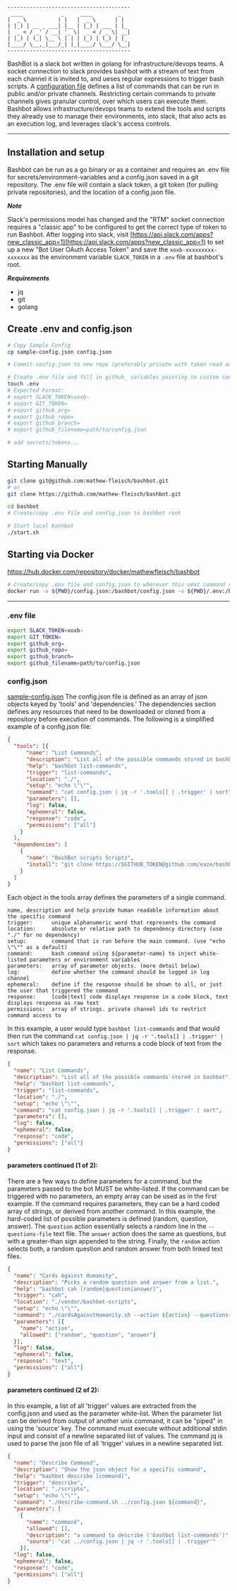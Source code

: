 ```
---------------------------------------
 ____            _     ____        _   
|  _ \          | |   |  _ \      | |  
| |_) | __ _ ___| |__ | |_) | ___ | |_ 
|  _ < / _' / __| '_ \|  _ < / _ \| __|
| |_) | (_| \__ \ | | | |_) | (_) | |_ 
|____/ \__,_|___/_| |_|____/ \___/ \__|
---------------------------------------
```
BashBot is a slack bot written in golang for infrastructure/devops teams. A socket connection to slack provides bashbot with a stream of text from each channel it is invited to, and ueses regular expressions to trigger bash scripts. A [configuration file](sample-config.json) defines a list of commands that can be run in public and/or private channels. Restricting certain commands to private channels gives granular control, over which users can execute them. Bashbot allows infrastructure/devops teams to extend the tools and scripts they already use to manage their environments, into slack, that also acts as an execution log, and leverages slack's access controls.  


--------------------------------------------------

## Installation and setup 

Bashbot can be run as a go binary or as a container and requires an .env file for secrets/environment-variables and a config.json saved in a git repository. The .env file will contain a slack token, a git token (for pulling private repositories), and the location of a config.json file. 



***Note***

Slack's permissions model has changed and the "RTM" socket connection requires a "classic app" to be configured to get the correct type of token to run Bashbot. After logging into slack, visit [https://api.slack.com/apps?new_classic_app=1](https://api.slack.com/apps?new_classic_app=1) to set up a new "Bot User OAuth Access Token" and save the `xoxb-xxxxxxxxx-xxxxxxx` as the environment variable `SLACK_TOKEN` in a `.env` file at bashbot's root.

***Requirements***

- jq
- git
- golang


## Create .env and config.json

```bash
# Copy Sample Config
cp sample-config.json config.json

# Commit config.json to new repo (preferably private with token read access)

# Create .env file and fill in github_ variables pointing to custom config.json
touch .env
# Expected Format:
# export SLACK_TOKEN=xoxb-
# export GIT_TOKEN=
# export github_org=
# export github_repo=
# export github_branch=
# export github_filename=path/to/config.json

# add secrets/tokens...
```

## Starting Manually

```bash
git clone git@github.com:mathew-fleisch/bashbot.git
# or
git clone https://github.com/mathew-fleisch/bashbot.git

cd bashbot
# Create/copy .env file and config.json to bashbot root

# Start local bashbot
./start.sh
```

## Starting via Docker
https://hub.docker.com/repository/docker/mathewfleisch/bashbot
```bash
# Create/copy .env file and config.json to wherever this next command runs:
docker run -v ${PWD}/config.json:/bashbot/config.json -v ${PWD}/.env:/bashbot/.env -it mathewfleisch/bashbot:v1.1.0
```


----------------------------------------------------------------


### .env file

```bash
export SLACK_TOKEN=xoxb-
export GIT_TOKEN=
export github_org=
export github_repo=
export github_branch=
export github_filename=path/to/config.json
```



### config.json
[sample-config.json](sample-config.json)
The config.json file is defined as an array of json objects keyed by 'tools' and 'dependencies.' The dependencies section defines any resources that need to be downloaded or cloned from a repository before execution of commands. The following is a simplified example of a config.json file:

```json
{
  "tools": [{
      "name": "List Commands",
      "description": "List all of the possible commands stored in bashbot",
      "help": "bashbot list-commands",
      "trigger": "list-commands",
      "location": "./",
      "setup": "echo \"\"",
      "command": "cat config.json | jq -r '.tools[] | .trigger' | sort",
      "parameters": [],
      "log": false,
      "ephemeral": false,
      "response": "code",
      "permissions": ["all"]
    }
  ],
  "dependencies": [
    {
      "name": "BashBot scripts Scripts",
      "install": "git clone https://$GITHUB_TOKEN@github.com/eaze/bashbot-scripts.git"
    }
  ]
}
```

Each object in the tools array defines the parameters of a single command.

```
name, description and help provide human readable information about the specific command
trigger:      unique alphanumeric word that represents the command
location:     absolute or relative path to dependency directory (use "./" for no dependency)
setup:        command that is run before the main command. (use "echo \"\"" as a default)
command:      bash command using ${parameter-name} to inject white-listed parameters or environment variables
parameters:   array of parameter objects. (more detail below)
log:          define whether the command should be logged in log channel
ephemeral:    define if the response should be shown to all, or just the user that triggered the command
response:     [code|text] code displays response in a code block, text displays response as raw text
permissions:  array of strings. private channel ids to restrict command access to
```

In this example, a user would type `bashbot list-commands` and that would then run the command `cat config.json | jq -r '.tools[] | .trigger' | sort` which takes no parameters and returns a code block of text from the response. 
```json
{
  "name": "List Commands",
  "description": "List all of the possible commands stored in bashbot",
  "help": "bashbot list-commands",
  "trigger": "list-commands",
  "location": "./",
  "setup": "echo \"\"",
  "command": "cat config.json | jq -r '.tools[] | .trigger' | sort",
  "parameters": [],
  "log": false,
  "ephemeral": false,
  "response": "code",
  "permissions": ["all"]
}
```
#### parameters continued (1 of 2):
There are a few ways to define parameters for a command, but the parameters passed to the bot MUST be white-listed. If the command can be triggered with no parameters, an empty array can be used as in the first example. If the command requires parameters, they can be a hard coded array of strings, or derived from another command. In this example, the hard-coded list of possible parameters is defined (random, question, answer). The `question` action essentially selects a random line in the `--questions-file` text file. The `answer` action does the same as questions, but with a greater-than sign appended to the string. Finally, the `random` action selects both, a random question and random answer from both linked text files.
```json
{
  "name": "Cards Against Humanity",
  "description": "Picks a random question and answer from a list.",
  "help": "bashbot cah [random|question|answer]",
  "trigger": "cah",
  "location": "./vendor/bashbot-scripts",
  "setup": "echo \"\"",
  "command": "./cardsAgainstHumanity.sh --action ${action} --questions-file ../against-humanity/questions.txt --answers-file ../against-humanity/answers.txt",
  "parameters": [{
    "name": "action",
    "allowed": ["random", "question", "answer"]
  }],
  "log": false,
  "ephemeral": false,
  "response": "text",
  "permissions": ["all"]
}
```
#### parameters continued (2 of 2): 
In this example, a list of all 'trigger' values are extracted from the config.json and used as the parameter white-list. When the parameter list can be derived from output of another unix command, it can be "piped" in using the 'source' key. The command must execute without additional stdin input and consist of a newline separated list of values. The command jq is used to parse the json file of all 'trigger' values in a newline separated list.
```json
{
  "name": "Describe Command",
  "description": "Show the json object for a specific command",
  "help": "bashbot describe [command]",
  "trigger": "describe",
  "location": "./scripts",
  "setup": "echo \"\"",
  "command": "./describe-command.sh ../config.json ${command}",
  "parameters": [
    {
      "name": "command",
      "allowed": [],
      "description": "a command to describe ('bashbot list-commands')",
      "source": "cat ../config.json | jq -r '.tools[] | .trigger'"
    }],
  "log": false,
  "ephemeral": false,
  "response": "code",
  "permissions": ["all"]
}
```

